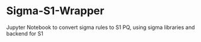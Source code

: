 # Sigma-S1-Wrapper
Jupyter Notebook to convert sigma rules to S1 PQ, using sigma libraries and backend for S1
